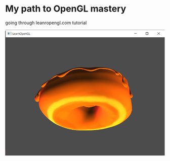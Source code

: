 # My path to OpenGL mastery
going through leanropengl.com tutorial

![rendered image](https://github.com/WestedCrean/learning-opengl/blob/master/donut_output.png)
